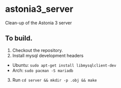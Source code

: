 # astonia3_server
Clean-up of the Astonia 3 server

## To build.
1. Checkout the repository.
2. Install mysql development headers
  - Ubuntu: `sudo apt-get install libmysqlclient-dev`
  - Arch: `sudo pacman -S mariadb`
3. Run `cd server && mkdir -p .obj && make`
